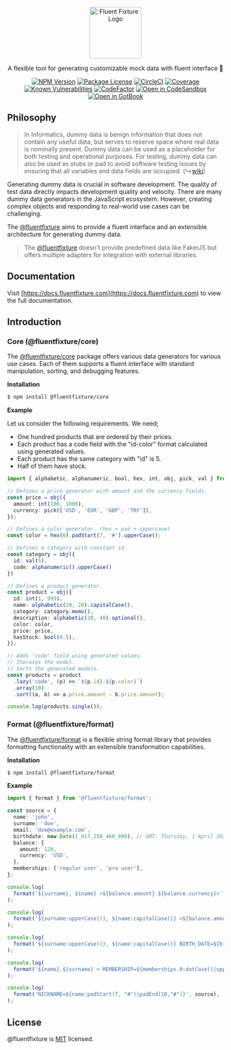 <p align="center">
  <a href="https://github.com/fluentfixture" target="blank"><img src="https://i.imgur.com/qLGGhTh.jpg" width="120" alt="Fluent Fixture Logo" /></a>
</p>

<p align="center">A flexible tool for generating customizable mock data with fluent interface 🚀</p>

<p align="center">
  <a href="https://www.npmjs.com/package/@fluentfixture/core" target="_blank"><img src="https://img.shields.io/npm/v/@fluentfixture/core.svg" alt="NPM Version"/></a>
  <a href="https://en.wikipedia.org/wiki/MIT_License" target="_blank"><img src="https://img.shields.io/npm/l/@fluentfixture/core.svg" alt="Package License" /></a>
  <a href="https://dl.circleci.com/status-badge/redirect/gh/fluentfixture/fluentfixture/tree/main" target="_blank"><img src="https://dl.circleci.com/status-badge/img/gh/fluentfixture/fluentfixture/tree/main.svg?style=svg" alt="CircleCI" /></a>
  <a href="https://coveralls.io/github/fluentfixture/fluentfixture?branch=main" target="_blank"><img src="https://coveralls.io/repos/github/fluentfixture/fluentfixture/badge.svg?branch=main#9" alt="Coverage" /></a>
  <a href="https://snyk.io/test/github/fluentfixture/fluentfixture" target="_blank"><img src="https://snyk.io/test/github/fluentfixture/fluentfixture/badge.svg" alt="Known Vulnerabilities"/></a>
  <a href="https://www.codefactor.io/repository/github/fluentfixture/fluentfixture" target="_blank"><img src="https://www.codefactor.io/repository/github/fluentfixture/fluentfixture/badge" alt="CodeFactor"/></a>
  <a href="https://codesandbox.io/s/github/fluentfixture/fluentfixture/tree/main/sample/core" target="_blank"><img src="https://img.shields.io/badge/Open%20in-CodeSandbox-blue?style=flat-square&logo=codesandbox" alt="Open in CodeSandbox"/></a>
  <a href="https://docs.fluentfixture.com" target="_blank"><img src="https://img.shields.io/badge/Open%20in-GitBook-yellow?style=flat-square&logo=gitbook" alt="Open in GotBook"/></a>
</p>

## Philosophy

> In Informatics, dummy data is benign information that does not contain any useful data, but serves to reserve space where real data is nominally present.
> Dummy data can be used as a placeholder for both testing and operational purposes.
> For testing, dummy data can also be used as stubs or pad to avoid software testing issues by ensuring that all variables and data fields are occupied. (↪[wiki](https://en.wikipedia.org/wiki/Dummy_data))

Generating dummy data is crucial in software development. The quality of test data directly impacts development quality and velocity. 
There are many dummy data generators in the JavaScript ecosystem. However, creating complex objects and responding to real-world use cases can be challenging.

The [@fluentfixture][fluentfixture] aims to provide a fluent interface and an extensible architecture for generating dummy data.

> The [@fluentfixture][fluentfixture] doesn't provide predefined data like FakerJS but offers multiple adapters for integration with external libraries.

## Documentation

Visit [https://docs.fluentfixture.com](https://docs.fluentfixture.com) to view the full documentation.

## Introduction

### Core (@fluentfixture/core)

The [@fluentfixture/core][fluentfixture-core] package offers various data generators for various use cases. Each of them supports a fluent interface with standard manipulation, sorting, and debugging features.

**Installation**

```bash
$ npm install @fluentfixture/core
```

**Example**

Let us consider the following requirements. We need;
- One hundred products that are ordered by their prices.
- Each product has a code field with the "id-color" format calculated using generated values.
- Each product has the same category with "id" is 5.
- Half of them have stock.

```ts
import { alphabetic, alphanumeric, bool, hex, int, obj, pick, val } from '@fluentfixture/core';

// Defines a price generator with amount and the currency fields.
const price = obj({
  amount: int(100, 1000),
  currency: pick(['USD', 'EUR', 'GBP', 'TRY']),
});

// Defines a color generator. (hex + pad + uppercase)
const color = hex(6).padStart(7, '#').upperCase();

// Defines a category with constant id.
const category = obj({
  id: val(5),
  code: alphanumeric().upperCase()
})

// Defines a product generator.
const product = obj({
  id: int(1, 999),
  name: alphabetic(10, 20).capitalCase(),
  category: category.memo(),
  description: alphabetic(20, 40).optional(),
  color: color,
  price: price,
  hasStock: bool(0.5),
});

// Adds 'code' field using generated values.
// Iterates the model.
// Sorts the generated models.
const products = product
  .lazy('code', (p) => `${p.id}-${p.color}`)
  .array(10)
  .sort((a, b) => a.price.amount - b.price.amount);

console.log(products.single());
```

### Format (@fluentfixture/format)

The [@fluentfixture/format][fluentfixture-format] is a flexible string format library that provides formatting functionality with an extensible transformation capabilities.

**Installation**

```bash
$ npm install @fluentfixture/format
```

**Example**

```ts
import { format } from '@fluentfixture/format';

const source = {
  name: 'john',
  surname: 'doe',
  email: 'doe@example.com',
  birthdate: new Date(1_617_258_460_000), // GMT: Thursday, 1 April 2021 06:27:40
  balance: {
    amount: 120,
    currency: 'USD',
  },
  memberships: ['regular user', 'pro user'],
};

console.log(
  format('${surname}, ${name} <${balance.amount} ${balance.currency}>', source),
);

console.log(
  format('${surname:upperCase()}, ${name:capitalCase()} <${balance.amount} ${balance.currency}>', source),
);

console.log(
  format('${surname:upperCase()}, ${name:capitalCase()} BIRTH_DATE=${birthdate:date("MM-DD-YYYY")}', source),
);

console.log(
  format('${name}.${surname} > MEMBERSHIP=${memberships.0:dotCase()|upperCase()}', source),
);

console.log(
  format('NICKNAME=${name:padStart(7, "#")|padEnd(10,"#")}', source),
);
```

## License

@fluentfixture is [MIT](https://github.com/fluentfixture/fluentfixture/blob/main/LICENSE) licensed.

[fluentfixture]: https://docs.fluentfixture.com
[fluentfixture-core]: https://docs.fluentfixture.com/packages/fluentfixture-core
[fluentfixture-format]: https://docs.fluentfixture.com/packages/fluentfixture-format
